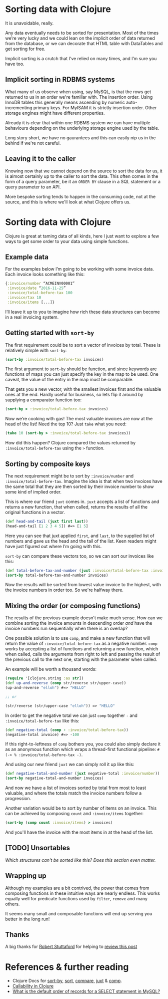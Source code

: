 Sorting data with Clojure
=========================

It is unavoidable, really.

Any data eventually needs to be sorted for presentation. Most of the times we’re very lucky and we could lean on the implicit order of data returned from the database, or we can decorate that HTML table with DataTables and get sorting for free.

Implicit sorting is a crutch that I’ve relied on many times, and I’m sure you have too.

## Implicit sorting in RDBMS systems

What many of us observe when using, say MySQL, is that the rows get returned to us in an order we're familiar with. The insertion order. Using InnoDB tables this generally means ascending by numeric auto-incrementing primary keys. For MyISAM it is strictly insertion order. Other storage engines might have different properties.

Already it is clear that within one RDBMS system we can have multiple behaviours depending on the underlying storage engine used by the table.

Long story short, we have no gaurantees and this can easily nip us in the behind if we're not careful.

## Leaving it to the caller

Knowing now that we cannot depend on the source to sort the data for us, it is almost certainly up to the caller to sort the data. This often comes in the form of a query parameter, be it an `ORDER BY` clause in a SQL statement or a query parameter to an API.

More bespoke sorting tends to happen in the consuming code, not at the source, and this is where we'll look at what Clojure offers us.

# Sorting data with Clojure

Clojure is great at taming data of all kinds, here I just want to explore a few ways to get some order to your data using simple functions.

## Example data

For the examples below I’m going to be working with some invoice data. Each invoice looks something like this:

```clojure
{:invoice/number “ACMEINV00001”
 :invoice/date “2016-11-25”
 :invoice/total-before-tax 100
 :invoice/tax 10
 :invoice/items [...]}
```

I’ll leave it up to you to imagine how rich these data structures can become in a real invoicing system.

## Getting started with `sort-by`

The first requirement could be to sort a vector of invoices by total. These is relatively simple with `sort-by`:

```clojure
(sort-by :invoice/total-before-tax invoices)
```

The first argument to `sort-by` should be function, and since keywords are functions of maps you can just specify the key in the map to be used. One caveat, the value of the entry in the map must be comparable.

That gets you a new vector, with the smallest invoices first and the valuable ones at the end. Hardly useful for business, so lets flip it around by supplying a comparator function too:

```clojure
(sort-by > :invoice/total-before-tax invoices)
```

Now we’re cooking with gas! The most valuable invoices are now at the head of the list! Need the top 10? Just `take` what you need:

```clojure
(take 10 (sort-by > :invoice/total-before-tax invoices))
```

How did this happen? Clojure compared the values returned by `:invoice/total-before-tax` using the `>` function.

## Sorting by composite keys

The next requirement might be to sort by `:invoice/number` and `:invoice/total-before-tax`. Imagine the idea is that when two invoices have the same total that they are then sorted by their invoice number to show some kind of implied order.

This is where our friend `juxt` comes in. `juxt` accepts a list of functions and returns a new function, that when called, returns the results of all the original functions in a vector.

```clojure
(def head-and-tail (juxt first last))
(head-and-tail [1 2 3 4 5]) #=> [1 5]
```

Here you can see that juxt applied `first`, and `last`, to the supplied list of numbers and gave us the head and the tail of the list. Keen readers might have just figured out where I’m going with this.

`sort-by` can compare these vectors too, so we can sort our invoices like this:

```clojure
(def total-before-tax-and-number (juxt :invoice/total-before-tax :invoice/number))
(sort-by total-before-tax-and-number invoices)
```

Now the results will be sorted from lowest value invoice to the highest, with the invoice numbers in order too. So we're halfway there.

## Mixing the order (or composing functions)

The results of the previous example doesn't make much sense. How can we combine sorting the invoice amounts in descending order _and_ have the invoice numbers run sequentially when there is an overlap?

One possible solution is to use `comp`, and make a new function that will return the value of `:invoice/total-before-tax` as a negative number. `comp` works by accepting a list of functions and returning a new function, which when called, calls the arguments from right to left and passing the result of the previous call to the next one, starting with the parameter when called.

An example will be worth a thousand words:

```clojure
(require '[clojure.string :as str])
(def up-and-reverse (comp str/reverse str/upper-case))
(up-and-reverse "elloh") #=> "HELLO"

;; or

(str/reverse (str/upper-case "elloh")) => "HELLO"
```

In order to get the negative total we can just `comp` together `-` and `:invoice/total-before-tax` like this:

```clojure
(def negative-total (comp - :invoice/total-before-tax))
(negative-total invoice) #=> -100
```

If this right-to-leftness of `comp` bothers you, you could also simply declare it as an anonymous function which wraps a thread-first functional pipeline: `#(-> % :invoice/total-before-tax -)`.

And using our new friend `juxt` we can simply roll it up like this:

```clojure
(def negative-total-and-number (juxt negative-total :invoice/number))
(sort-by negative-total-and-number invoices)
```

And now we have a list of invoices sorted by total from most to least valuable, and where the totals match the invoice numbers follow a progression.

Another variation would be to sort by number of items on an invoice. This can be achieved by composing `count` and `:invoice/items` together:

```clojure
(sort-by (comp count :invoice/items) > invoices)
```

And you'll have the invoice with the most items in at the head of the list.

## [TODO] Unsortables

_Which structures can't be sorted like this? Does this section even matter._

## Wrapping up

Although my examples are a bit contrived, the power that comes from composing functions in these intuitive ways are nearly endless. This works equally well for predicate functions used by `filter`, `remove` and many others.

It seems many small and composable functions will end up serving you better in the long run!

## Thanks

A big thanks for [Robert Stuttaford](http://www.stuttaford.me/) for helping to [review this post](https://github.com/kennethkalmer/opensourcery.co.za/pull/2)

# References & further reading

* Clojure Docs for [sort-by](http://clojuredocs.org/clojure.core/sort-by), [sort](http://clojuredocs.org/clojure.core/sort), [compare](http://clojuredocs.org/clojure.core/compare), [juxt](http://clojuredocs.org/clojure.core/juxt) & [comp](http://clojuredocs.org/clojure.core/comp).
* [Callability in Clojure](https://camdez.com/blog/2012/03/21/callability-in-clojure/)
* [What is the default order of records for a SELECT statement in MySQL?](http://dba.stackexchange.com/questions/6051/what-is-the-default-order-of-records-for-a-select-statement-in-mysql)
